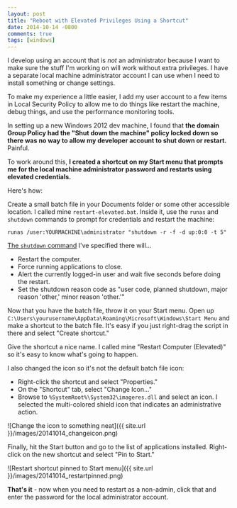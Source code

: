 ```yaml
---
layout: post
title: "Reboot with Elevated Privileges Using a Shortcut"
date: 2014-10-14 -0800
comments: true
tags: [windows]
---
```

I develop using an account that is *not* an administrator because I want to make sure the stuff I'm working on will work without extra privileges. I have a separate local machine administrator account I can use when I need to install something or change settings.

To make my experience a little easier, I add my user account to a few items in Local Security Policy to allow me to do things like restart the machine, debug things, and use the performance monitoring tools.

In setting up a new Windows 2012 dev machine, I found that **the domain Group Policy had the "Shut down the machine" policy locked down so there was no way to allow my developer account to shut down or restart.** Painful.

To work around this, **I created a shortcut on my Start menu that prompts me for the local machine administrator password and restarts using elevated credentials.**

Here's how:

Create a small batch file in your Documents folder or some other accessible location. I called mine `restart-elevated.bat`. Inside it, use the `runas` and `shutdown` commands to prompt for credentials and restart the machine:

    runas /user:YOURMACHINE\administrator "shutdown -r -f -d up:0:0 -t 5"

[The `shutdown` command](http://technet.microsoft.com/en-us/library/bb491003.aspx) I've specified there will...

- Restart the computer.
- Force running applications to close.
- Alert the currently logged-in user and wait five seconds before doing the restart.
- Set the shutdown reason code as "user code, planned shutdown, major reason 'other,' minor reason 'other.'"

Now that you have the batch file, throw it on your Start menu. Open up `C:\Users\yourusername\AppData\Roaming\Microsoft\Windows\Start Menu` and make a shortcut to the batch file. It's easy if you just right-drag the script in there and select "Create shortcut."

Give the shortcut a nice name. I called mine "Restart Computer (Elevated)" so it's easy to know what's going to happen.

I also changed the icon so it's not the default batch file icon:

- Right-click the shortcut and select "Properties."
- On the "Shortcut" tab, select "Change Icon..."
- Browse to `%SystemRoot%\System32\imageres.dll` and select an icon. I selected the multi-colored shield icon that indicates an administrative action.

![Change the icon to something neat]({{ site.url }}/images/20141014_changeicon.png)

Finally, hit the Start button and go to the list of applications installed. Right-click on the new shortcut and select "Pin to Start."

![Restart shortcut pinned to Start menu]({{ site.url }}/images/20141014_restartpinned.png)

**That's it** - now when you need to restart as a non-admin, click that and enter the password for the local administrator account.

